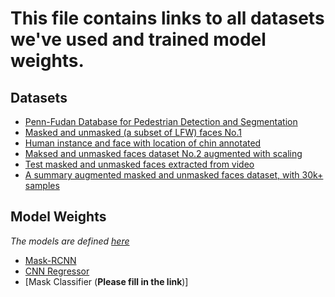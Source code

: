 # This file contains links to all datasets we've used and trained model weights.

## Datasets
* [Penn-Fudan Database for Pedestrian Detection and Segmentation](https://www.cis.upenn.edu/~jshi/ped_html/)
* [Masked and unmasked (a subset of LFW) faces No.1](https://drive.google.com/file/d/1tria-PospU3iER9gDb9mgahXWw_ZxBF9/view?usp=sharing)
* [Human instance and face with location of chin annotated](https://drive.google.com/file/d/1Rnt3YWavImTdzazRy6mi1lzf_PJjtm1C/view?usp=sharing)
* [Maksed and unmasked faces dataset No.2 augmented with scaling](https://drive.google.com/file/d/17APGRS2NJgxiOsVM79jzu3Q3K5nJ7cmV/view?usp=sharing)
* [Test masked and unmasked faces extracted from video](https://drive.google.com/file/d/1O6z-x6XJw2iWYqHD-pscIPRPjz0JrlzQ/view?usp=sharing)
* [A summary augmented masked and unmasked faces dataset, with 30k+ samples](https://drive.google.com/file/d/1Jh68rJN65K_QsO9Af9qB9dzYA9Ji5PaT/view?usp=sharing)

## Model Weights
*The models are defined [here](https://github.com/husun0822/Social_Distance_Mask_Detection/blob/main/models/models_and_datasets.py)*

* [Mask-RCNN](https://drive.google.com/file/d/1-6q0OcEfnkXU1zx5_DS25vR1pk9XauCG/view?usp=sharing)
* [CNN Regressor](https://drive.google.com/file/d/1-XPlkknOdGJEtWK2-r--jfDbD2-PzhZT/view?usp=sharing)
* [Mask Classifier (**Please fill in the link**)]
